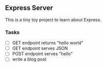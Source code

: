 ## Express Server

This is a tiny toy project to learn about Express.

### Tasks
 - [ ] GET endpoint returns "hello world"
 - [ ] GET endpoint serves JSON
 - [ ] POST endpoint serves "hello"
 - [ ] write a blog post
